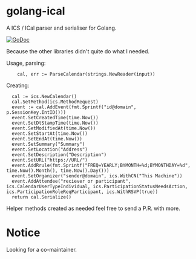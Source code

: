 # golang-ical
A  ICS / ICal parser and serialiser for Golang.

[![GoDoc](https://godoc.org/github.com/arran4/golang-ical?status.svg)](https://godoc.org/github.com/arran4/golang-ical)

Because the other libraries didn't quite do what I needed.

Usage, parsing:
```
    cal, err := ParseCalendar(strings.NewReader(input))

```

Creating:
```
  cal := ics.NewCalendar()
  cal.SetMethod(ics.MethodRequest)
  event := cal.AddEvent(fmt.Sprintf("id@domain", p.SessionKey.IntID()))
  event.SetCreatedTime(time.Now())
  event.SetDtStampTime(time.Now())
  event.SetModifiedAt(time.Now())
  event.SetStartAt(time.Now())
  event.SetEndAt(time.Now())
  event.SetSummary("Summary")
  event.SetLocation("Address")
  event.SetDescription("Description")
  event.SetURL("https://URL/")
  event.AddRrule(fmt.Sprintf("FREQ=YEARLY;BYMONTH=%d;BYMONTHDAY=%d", time.Now().Month(), time.Now().Day()))
  event.SetOrganizer("sender@domain", ics.WithCN("This Machine"))
  event.AddAttendee("reciever or participant", ics.CalendarUserTypeIndividual, ics.ParticipationStatusNeedsAction, ics.ParticipationRoleReqParticipant, ics.WithRSVP(true))
  return cal.Serialize()
```

Helper methods created as needed feel free to send a P.R. with more.

# Notice

Looking for a co-maintainer.

